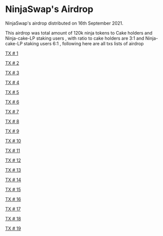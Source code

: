 # NinjaSwap's Airdrop

NinjaSwap's airdrop distributed on 16th September 2021. 

This airdrop was total amount of 120k ninja tokens to Cake holders and Ninja-cake-LP staking users , with ratio to cake holders are 3:1 and  Ninja-cake-LP staking users 6:1 , following here are all txs lists of airdrop


[TX # 1 ](https://bscscan.com/tx/0xe7eb55b471d50cf4ede2a428f335c3080c8d6f1b57b5bd3f4430cc2081fbe85f)

[TX # 2 ](https://bscscan.com/tx/0xbd68d1b79b0e49a6acbc1a3b5efff854ae2d6ff9d9be5c7d1c99f448b1b80cca)

[TX # 3 ](https://bscscan.com/tx/0x1f409df198db89f9845de25af092121f496b4896c0427098a58225cde4f27baf)

[TX # 4 ](https://bscscan.com/tx/0x2496c06688065ede8c4e983518fe778c10b60608bfa2704206095f87d3f3b6ab)

[TX # 5 ](https://bscscan.com/tx/0x57980c1be6edab8ed3b32586788b4bf49c66364722b95ad7d5c97aa82318bc49)

[TX # 6 ](https://bscscan.com/tx/0x01e0ef206193c1f1ff1d7cd91867d1b06b882293de447b7c0ff843355263c4ec)

[TX # 7 ](https://bscscan.com/tx/0x9f6db27fc6aeae4da4d2bca80bdd186f8378e074eec229fe003b0c278fb9d124)

[TX # 8 ](https://bscscan.com/tx/0xe4ddda1593e1502f7fff13f51b105ae66378e298e6fe1810b486b8ca9692551c)

[TX # 9 ](https://bscscan.com/tx/0xa89e84b9089f9cb72e99afb3667b7ea8b56d670cacda10f4e75e5c2b6c88c89e)

[TX # 10 ](https://bscscan.com/tx/0x88ec1be8a3df9406b70b65bee95eca140c4b8ae9c5580bc3eec823cdd96575f5)

[TX # 11 ](https://bscscan.com/tx/0x42e9d5dd3f911d0a723ae63e30ba3d37ec1c4748e7c89ba63220af5b223aa35d)

[TX # 12 ](https://bscscan.com/tx/0x7b7898680a6fa5b1dfe66d02eb5dbe9eb12d3d6793a72501d4aaf57fac307f69)

[TX # 13 ](https://bscscan.com/tx/0x95eb16ded3e2942727cdaf6f28c89356fce018e9ebaa5235630a8ecd25e48aff)

[TX # 14 ](https://bscscan.com/tx/0xf9a52b03f36d07c7d537220fc26db6a7a35c88135aa768c403ddf1af9bad2962)

[TX # 15 ](https://bscscan.com/tx/0x0d399ba6d35a5604fab0940ce0c1652322e695358171e83bc2bbb35482a0bb06)

[TX # 16 ](https://bscscan.com/tx/0x5a88d7ed841f05ba0bb95856a59d6c18da58cb9915c08637653b02ae06cafb30)

[TX # 17 ](https://bscscan.com/tx/0x3c988fac84be7efa2f8a3c5194636ee0a8f83d58ec96ebf88dfd28e65cc499dc)

[TX # 18 ](https://bscscan.com/tx/0x02a2b0c0d315a72a6102987a186372cc4978516076e3a8004ebafe022327f7e8)

[TX # 19 ](https://bscscan.com/tx/0x806ba872bd4a3840e8b7e7470858514872b333aafc59ec01bda34403d4edf053)